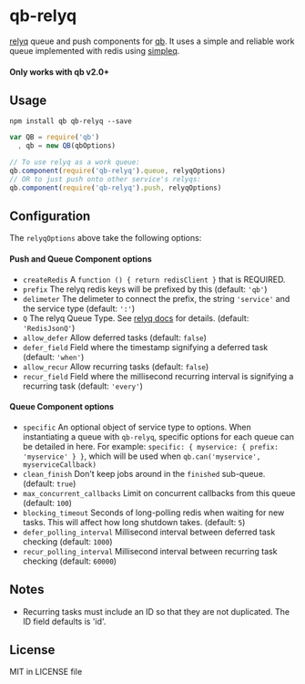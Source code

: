 # qb-relyq

[relyq](https://github.com/Rafflecopter/node-relyq) queue and push components for [qb](https://github.com/Rafflecopter/node-qb). It uses a simple and reliable work queue implemented with redis using [simpleq](https://github.com/Rafflecopter/node-simpleq).

#### Only works with qb v2.0+

## Usage

```
npm install qb qb-relyq --save
```

```javascript
var QB = require('qb')
  , qb = new QB(qbOptions)

// To use relyq as a work queue:
qb.component(require('qb-relyq').queue, relyqOptions)
// OR to just push onto other service's relyqs:
qb.component(require('qb-relyq').push, relyqOptions)
```

## Configuration

The `relyqOptions` above take the following options:

#### Push and Queue Component options

- `createRedis` A `function () { return redisClient }` that is REQUIRED.
- `prefix` The relyq redis keys will be prefixed by this (default: `'qb'`)
- `delimeter` The delimeter to connect the prefix, the string `'service'` and the service type (default: `':'`)
- `Q` The relyq Queue Type. See [relyq docs](https://github.com/Rafflecopter/node-relyq) for details. (default: `'RedisJsonQ'`)
- `allow_defer` Allow deferred tasks (default: `false`)
- `defer_field` Field where the timestamp signifying a deferred task (default: `'when'`)
- `allow_recur` Allow recurring tasks (default: `false`)
- `recur_field` Field where the millisecond recurring interval is signifying a recurring task (default: `'every'`)

#### Queue Component options

- `specific` An optional object of service type to options. When instantiating a queue with `qb-relyq`, specific options for each queue can be detailed in here. For example: `specific: { myservice: { prefix: 'myservice' } }`, which will be used when `qb.can('myservice', myserviceCallback)`
- `clean_finish` Don't keep jobs around in the `finished` sub-queue. (default: `true`)
- `max_concurrent_callbacks` Limit on concurrent callbacks from this queue (default: `100`)
- `blocking_timeout` Seconds of long-polling redis when waiting for new tasks. This will affect how long shutdown takes. (default: `5`)
- `defer_polling_interval` Millisecond interval between deferred task checking (default: `1000`)
- `recur_polling_interval` Millisecond interval between recurring task checking (default: `60000`)
## Notes

- Recurring tasks must include an ID so that they are not duplicated. The ID field defaults is 'id'.

## License

MIT in LICENSE file

